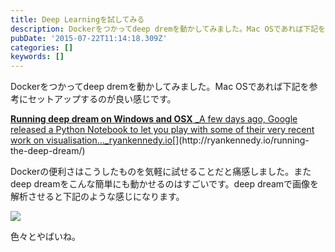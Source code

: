 ```yaml
---
title: Deep Learningを試してみる
description: Dockerをつかってdeep dremを動かしてみました。Mac OSであれば下記を参考にセットアップするのが良い感じです。
pubDate: '2015-07-22T11:14:18.309Z'
categories: []
keywords: []
---
```


Dockerをつかってdeep dremを動かしてみました。Mac OSであれば下記を参考にセットアップするのが良い感じです。

[**Running deep dream on Windows and OSX**
_A few days ago, Google released a Python Notebook to let you play with some of their very recent work on visualisation…_ryankennedy.io](http://ryankennedy.io/running-the-deep-dream/ "http://ryankennedy.io/running-the-deep-dream/")[](http://ryankennedy.io/running-the-deep-dream/)

Dockerの便利さはこうしたものを気軽に試せることだと痛感しました。またdeep dreamをこんな簡単にも動かせるのはすごいです。deep dreamで画像を解析させると下記のような感じになります。

![](/web-nikki/img/medium/1__z4Nx3J9HqctTV8AzjRAcsg.jpeg)

色々とやばいね。
